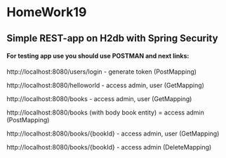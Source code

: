 # HomeWork19
## Simple REST-app on H2db with Spring Security

#### For testing app use you should use POSTMAN and next links:
http://localhost:8080/users/login   -  generate token (PostMapping)

http://localhost:8080/helloworld - access admin, user (GetMapping)

http://localhost:8080/books - access admin, user (GetMapping)

http://localhost:8080/books (with body book entity) = access admin (PostMapping)

http://localhost:8080/books/{bookId} - access admin, user (GetMapping)

http://localhost:8080/books/{bookId} - access admin  (DeleteMapping)


